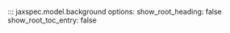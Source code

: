::: jaxspec.model.background
    options:
      show_root_heading: false
      show_root_toc_entry: false